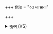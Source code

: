 +++
title = "०३ मा भ्राता"

+++
<details><summary>मूलम् (VS)</summary>

मा भ्राता॒ भ्रात॑रं द्विक्ष॒न्मा स्वसा॑रमु॒त स्वसा॑।  
स॒म्यञ्चः॒ सव्र॑ता भू॒त्वा वाचं॑ वदत भ॒द्रया॑ ॥
</details>